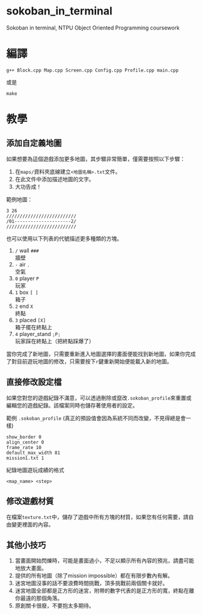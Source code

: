 # sokoban_in_terminal
Sokoban in terminal, NTPU Object Oriented Programming coursework

# 編譯
```
g++ Block.cpp Map.cpp Screen.cpp Config.cpp Profile.cpp main.cpp
```
或是
```
make
```

# 教學

## 添加自定義地圖

如果想要為這個遊戲添加更多地圖，其步驟非常簡單，僅需要按照以下步驟：  
1. 在`maps/`資料夾底線建立`<地圖名稱>.txt`文件。
2. 在此文件中添加描述地圖的文字。
3. 大功告成！

範例地圖：  
```
3 26
//////////////////////////
/01---------------------2/
//////////////////////////
```
也可以使用以下列表的代號描述更多種類的方塊。
1. `/` wall `###`  
    牆壁  
2. `-` air ` . `  
    空氣  
3. `0` player ` P `  
    玩家  
4. `1` box  `[ ]`  
    箱子  
5. `2` end  ` X `  
    終點  
6. `3` placed `[X]`  
    箱子擺在終點上
7. `4` player_stand `;P;`  
    玩家踩在終點上（把終點踩爆了）

當你完成了新地圖，只需要重新進入地圖選擇的畫面便能找到新地圖，如果你完成了對目前遊玩地圖的修改，只需要按下`r`鍵重新開始便能載入新的地圖。

## 直接修改設定檔
如果您對您的遊戲紀錄不滿意，可以透過刪除或竄改`.sokoban_profile`來重置或編輯您的遊戲紀錄。該檔案同時也儲存著使用者的設定。  

範例 `.sokoban_profile` (真正的預設值會因為系統不同而改變，不見得總是會一樣)
```
show_border 0
align_center 0
frame_rate 10
default_max_width 81
mission1.txt 1
```
紀錄地圖遊玩成績的格式
```
<map_name> <step>
```

## 修改遊戲材質

在檔案`texture.txt`中，儲存了遊戲中所有方塊的材質，如果您有任何需要，請自由變更裡面的內容。

## 其他小技巧
1. 當畫面開始閃爍時，可能是畫面過小，不足以顯示所有內容的預兆，請盡可能地放大畫面。
2. 提供的所有地圖（除了mission impossible）都在有限步數內有解。
3. 迷宮地圖沒事的話不要浪費時間挑戰，頂多挑戰前兩個關卡就好。
4. 迷宮地圖全部都是正方形的迷宮，附帶的數字代表的是正方形的寬，終點在離你最遠的那個角落。
5. 原創關卡很廢，不要抱太多期待。
